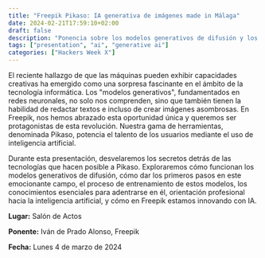 ```yaml
---
title: "Freepik Pikaso: IA generativa de imágenes made in Málaga"
date: 2024-02-21T17:59:10+02:00
draft: false
description: "Ponencia sobre los modelos generativos de difusión y los primeros pasos en las inteligencias artificiales generativas"
tags: ["presentation", "ai", "generative ai"]
categories: ["Hackers Week X"]
---
```


El reciente hallazgo de que las máquinas pueden exhibir capacidades creativas ha emergido como una sorpresa fascinante en el ámbito de la tecnología informática. Los "modelos generativos", fundamentados en redes neuronales, no solo nos comprenden, sino que también tienen la habilidad de redactar textos e incluso de crear imágenes asombrosas. En Freepik, nos hemos abrazado esta oportunidad única y queremos ser protagonistas de esta revolución. Nuestra gama de herramientas, denominada Pikaso, potencia el talento de los usuarios mediante el uso de inteligencia artificial.

Durante esta presentación, desvelaremos los secretos detrás de las tecnologías que hacen posible a Pikaso. Exploraremos cómo funcionan los modelos generativos de difusión, cómo dar los primeros pasos en este emocionante campo, el proceso de entrenamiento de estos modelos, los conocimientos esenciales para adentrarse en él, orientación profesional hacia la inteligencia artificial, y cómo en Freepik estamos innovando con IA.

**Lugar:** Salón de Actos

**Ponente:** Iván de Prado Alonso, Freepik

**Fecha:** Lunes 4 de marzo de 2024